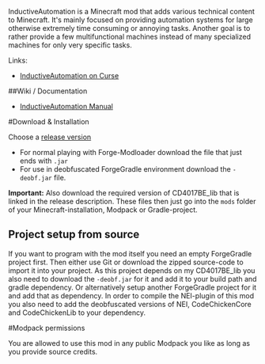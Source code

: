 InductiveAutomation is a Minecraft mod that adds various technical content to Minecraft. 
It's mainly focused on providing automation systems for large otherwise extremely time consuming or annoying tasks.
Another goal is to rather provide a few multifunctional machines instead of many specialized machines for only very specific tasks.

Links:
- [InductiveAutomation on Curse](http://minecraft.curseforge.com/projects/inductive-automation)

##Wiki / Documentation
- [InductiveAutomation Manual](InductiveAutomation/doc/manual/InductiveAutomationManual.pdf)

#Download & Installation

Choose a [release version](https://github.com/CD4017BE/InductiveAutomation/releases)
- For normal playing with Forge-Modloader download the file that just ends with `.jar`
- For use in deobfuscated ForgeGradle environment download the `-deobf.jar` file.

**Important:** Also download the required version of CD4017BE_lib that is linked in the release description.
These files then just go into the `mods` folder of your Minecraft-installation, Modpack or Gradle-project.

## Project setup from source

If you want to program with the mod itself you need an empty ForgeGradle project first. Then either use Git or download the zipped source-code to import it into your project.
As this project depends on my CD4017BE_lib you also need to download the `-deobf.jar` for it and add it to your build path and gradle dependency. Or alternatively setup another ForgeGradle project for it and add that as dependency.
In order to compile the NEI-plugin of this mod you also need to add the deobfuscated versions of NEI, CodeChickenCore and CodeChickenLib to your dependency.

#Modpack permissions

You are allowed to use this mod in any public Modpack you like as long as you provide source credits.